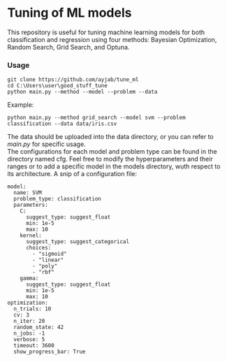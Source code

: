 # Tuning of ML models
This repository is useful for tuning machine learning models for both classification and regression using four methods: Bayesian Optimization, Random Search, Grid Search, and Optuna.

### Usage 
```
git clone https://github.com/ayjab/tune_ml
cd C:\Users\user\good_stuff_tune
python main.py --method --model --problem --data
```
Example:
```
python main.py --method grid_search --model svm --problem classification --data data/iris.csv
```
The data should be uploaded into the data directory, or you can refer to _main.py_ for specific usage.<br>
The configurations for each model and problem type can be found in the directory named cfg. Feel free to modify the hyperparameters and their ranges or to add a specific model in the models directory, wuth respect to its architecture. A snip of a configuration file:

```
model:
  name: SVM  
  problem_type: classification  
  parameters:
    C:
      suggest_type: suggest_float
      min: 1e-5
      max: 10
    kernel:
      suggest_type: suggest_categorical
      choices:
        - "sigmoid"
        - "linear"
        - "poly"
        - "rbf"
    gamma:
      suggest_type: suggest_float
      min: 1e-5
      max: 10
optimization:
  n_trials: 10
  cv: 3
  n_iter: 20
  random_state: 42
  n_jobs: -1
  verbose: 5
  timeout: 3600
  show_progress_bar: True
```
